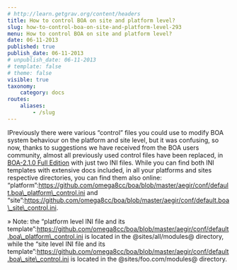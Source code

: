```yaml
---
# http://learn.getgrav.org/content/headers
title: How to control BOA on site and platform level?
slug: how-to-control-boa-on-site-and-platform-level-293
menu: How to control BOA on site and platform level?
date: 06-11-2013
published: true
publish_date: 06-11-2013
# unpublish_date: 06-11-2013
# template: false
# theme: false
visible: true
taxonomy:
    category: docs
routes:
    aliases:
        - /slug
---
```


<a name="node-q"></a>

IPreviously there were various “control” files you could use to modify BOA system behaviour on the platform and site level, but it was confusing, so now, thanks to suggestions we have received from the BOA users community, almost all previously used control files have been replaced, in [BOA-2.1.0 Full Edition](https://omega8.cc/boa-210-full-edition-289) with just two INI files. While you can find both INI templates with extensive docs included, in all your platforms and sites respective directories, you can find them also online: “platform”:https://github.com/omega8cc/boa/blob/master/aegir/conf/default.boa\_platform\_control.ini and “site”:https://github.com/omega8cc/boa/blob/master/aegir/conf/default.boa\_site\_control.ini.

<a name="node-q"></a>

» Note: the “platform level INI file and its template”:https://github.com/omega8cc/boa/blob/master/aegir/conf/default.boa\_platform\_control.ini is located in the @sites/all/modules@ directory, while the “site level INI file and its template”:https://github.com/omega8cc/boa/blob/master/aegir/conf/default.boa\_site\_control.ini is located in the @sites/foo.com/modules@ directory.